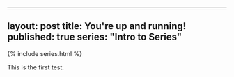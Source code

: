  ---
 layout: post
 title: You're up and running!
 published: true
 series: "Intro to Series"	
 ---
 
 {% include series.html %}
  
 This is the first test.
